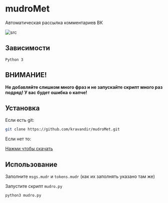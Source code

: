 # mudroMet
 
Автоматическая рассылка комментариев ВК

![src](https://media.discordapp.net/attachments/932276304374534147/988060911312969788/bot.png?width=958&height=468)

## Зависимости
`Python 3`

## ВНИМАНИЕ!
**Не добавляйте слишком много фраз и не запускайте скрипт много раз подряд! У вас будет ошибка о капче!**

## Установка
Если есть git:
```bash
git clone https://github.com/kravandir/mudroMet.git
```
Если нет то:

[Нажми чтобы скачать](https://github.com/kravandir/mudroMet/archive/refs/heads/main.zip)

## Использование

Заполните `msgs.mudr` и `tokens.mudr` (как их заполнять указано там же)

Запустите скрипт `mudro.py`
```bash
python3 mudro.py
```
